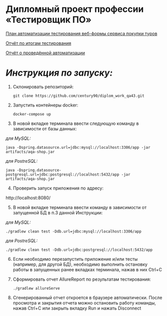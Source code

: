 # Дипломный проект профессии «Тестировщик ПО»

[План автоматизации тестирования веб-формы сервиса покупки туров](https://github.com/century90/diplom_work_qa43/blob/master/Documents/plan.md)

[Отчёт по итогам тестирования](https://github.com/century90/diplom_work_qa43/blob/master/Documents/Report.md)

[Отчёт о проведённой автоматизации](https://github.com/century90/diplom_work_qa43/blob/master/Documents/Summary.md)

# *Инструкция по запуску:*

1. Склонировать репозиторий:

       git clone https://github.com/century90/diplom_work_qa43.git

2. Запустить контейнеры docker:

       docker-compose up

3. В новой вкладке терминала ввести следующую команду в зависимости от базы данных:

*для MySQL:*

    java -Dspring.datasource.url=jdbc:mysql://localhost:3306/app -jar artifacts/aqa-shop.jar

*для PostreSQL:*

    java -Dspring.datasource-postgresql.url=jdbc:postgresql://localhost:5432/app -jar artifacts/aqa-shop.jar

4. Проверить запуск приложения по адресу:

http://localhost:8080/

5. В новой вкладке терминала ввести команду в зависимости от запущенной БД в п.3 данной Инструкции:

*для MySQL:*

    ./gradlew clean test -Ddb.url=jdbc:mysql://localhost:3306/app

*для PostreSQL:*

    ./gradlew clean test -Ddb.url=jdbc:postgresql://localhost:5432/app

6. Если необходимо перезапустить приложение и/или тесты (например, для другой БД), необходимо выполнить остановку работы в запущенных ранее вкладках терминала, нажав в них Ctrl+С

7. Сформировать отчет AllureReport по результатам тестирования:

       ./gradlew allureServe

8. Сгенерированный отчет откроется в браузере автоматически. После просмотра и закрытия отчета можно остановить работу команды, нажав Ctrl+С или закрыть вкладку Run и нажать Disconnect

